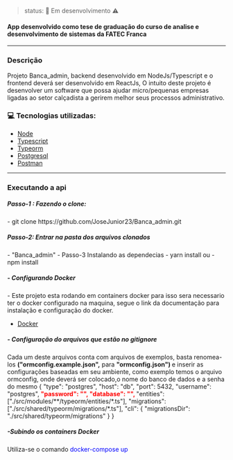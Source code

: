 > status: 🚧 Em desenvolvimento ⚠️

 #### App desenvolvido como tese de graduação do curso de analise e desenvolvimento de sistemas da FATEC Franca
---
### Descrição
  Projeto Banca_admin, backend desenvolvido em NodeJs/Typescript e o frontend deverá ser desenvolvido em ReactJs, O intuito deste projeto é desenvolver um software que possa ajudar micro/pequenas empresas ligadas ao setor calçadista a gerirem melhor  seus processos administrativo.


### 💻 Tecnologias utilizadas:
 - [Node](https://nodejs.org/en/docs/)
 - [Typescript](https://www.typescriptlang.org/)
 - [Typeorm](https://typeorm.io/#/)
 - [Postgresql](https://www.postgresql.org/)
 - [Postman](https://www.postman.com/)
---

### Executando a api
<h5>Passo-1 : Fazendo o clone:</h5>
- git clone https://github.com/JoseJunior23/Banca_admin.git

<h5> Passo-2: Entrar na pasta dos arquivos clonados </h5>
 - "Banca_admin"
- Passo-3  Instalando as dependecias
 - yarn install
ou
 - npm install
<h5>- Configurando Docker </h5>
 - Este projeto esta rodando em containers docker para isso sera necessario ter o docker configurado na maquina, segue o link da documentação para instalação e configuração do docker.

  - [Docker](https://docs.docker.com/get-docker/)

<h5>- Configuração do arquivos que estão no gitignore </h5>
Cada um deste arquivos conta com arquivos de exemplos, basta renomea-los <b>("ormconfig.example.json",</b> para <b>"ormconfig.json") </b>e inserir as configurações baseadas em seu ambiente, como exemplo temos o arquivo ormconfig, onde deverá ser colocado,o nome do banco de dados e a senha do mesmo
{
  "type": "postgres",
  "host": "db",
  "port": 5432,
  "username": "postgres",<b><font color= red>
  "password": "",
  "database": "",  </b></font>
  "entities": ["./src/modules/**/typeorm/entities/*.ts"],
  "migrations": ["./src/shared/typeorm/migrations/*.ts"],
  "cli": {
    "migrationsDir": "./src/shared/typeorm/migrations"
  }
}

<h5> -Subindo os containers Docker</h5>
Utiliza-se o comando <font color = blue>docker-compose up </font>







